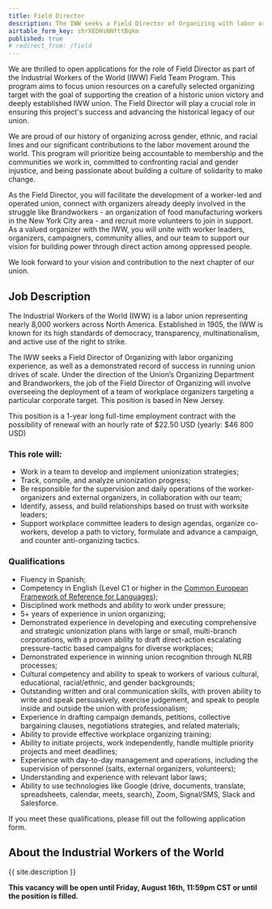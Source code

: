 ```yaml
---
title: Field Director
description: The IWW seeks a Field Director of Organizing with labor organizing experience, as well as a demonstrated record of success in running union drives of scale. Under the direction of the Union’s Organizing Department and Brandworkers, the job of the Field Director of Organizing will involve overseeing the deployment of a team of workplace organizers targeting a particular corporate target. This position is based in New Jersey. 
airtable_form_key: shrXEDHsNNfttBqkm
published: true
# redirect_from: /field
---
```


We are thrilled to open applications for the role of Field Director as part of the Industrial Workers of the World (IWW) Field Team Program. This program aims to focus union resources on a carefully selected organizing target with the goal of supporting the creation of a historic union victory and deeply established IWW union. The Field Director will play a crucial role in ensuring this project's success and advancing the historical legacy of our union.

We are proud of our history of organizing across gender, ethnic, and racial lines and our significant contributions to the labor movement around the world. This program will prioritize being accountable to membership and the communities we work in, committed to confronting racial and gender injustice, and being passionate about building a culture of solidarity to make change.

As the Field Director, you will facilitate the development of a worker-led and operated union, connect with organizers already deeply involved in the struggle like Brandworkers - an organization of food manufacturing workers in the New York City area - and recruit more volunteers to join in support. As a valued organizer with the IWW, you will unite with worker leaders, organizers, campaigners, community allies, and our team to support our vision for building power through direct action among oppressed people.

We look forward to your vision and contribution to the next chapter of our union.

## Job Description

The Industrial Workers of the World (IWW) is a labor union representing nearly 8,000 workers across North America. Established in 1905, the IWW is known for its high standards of democracy, transparency, multinationalism, and active use of the right to strike.

The IWW seeks a Field Director of Organizing with labor organizing experience, as well as a demonstrated record of success in running union drives of scale. Under the direction of the Union’s Organizing Department and Brandworkers, the job of the Field Director of Organizing will involve overseeing the deployment of a team of workplace organizers targeting a particular corporate target. This position is based in New Jersey.

This position is a 1-year long full-time employment contract with the possibility of renewal with an hourly rate of $22.50 USD (yearly: $46 800 USD)

### This role will: 

- Work in a team to develop and implement unionization strategies;
- Track, compile, and analyze unionization progress; 
- Be responsible for the supervision and daily operations of the worker-organizers and external organizers, in collaboration with our team; 
- Identify, assess, and build relationships based on trust with worksite leaders; 
- Support workplace committee leaders to design agendas, organize co-workers, develop a path to victory, formulate and advance a campaign, and counter anti-organizing tactics. 

### Qualifications

- Fluency in Spanish; 
- Competency in English (Level C1 or higher in the [Common European Framework of Reference for Languages](https://en.wikipedia.org/wiki/Common_European_Framework_of_Reference_for_Languages)); 
- Disciplined work methods and ability to work under pressure;
- 5+ years of experience in union organizing; 
- Demonstrated experience in developing and executing comprehensive and strategic unionization plans with large or small, multi-branch corporations, with a proven ability to draft direct-action escalating pressure-tactic based campaigns for diverse workplaces;
- Demonstrated experience in winning union recognition through NLRB processes;
- Cultural competency and ability to speak to workers of various cultural, educational, racial/ethnic, and gender backgrounds; 
- Outstanding written and oral communication skills, with proven ability to write and speak persuasively, exercise judgement, and speak to people inside and outside the union with professionalism; 
- Experience in drafting campaign demands, petitions, collective bargaining clauses, negotiations strategies, and related materials; 
- Ability to provide effective workplace organizing training; 
- Ability to initiate projects, work independently, handle multiple priority projects and meet deadlines;
- Experience with day-to-day management and operations, including the supervision of personnel (salts, external organizers, volunteers);
- Understanding and experience with  relevant labor laws; 
- Ability to use technologies like Google (drive, documents, translate, spreadsheets, calendar, meets, search), Zoom, Signal/SMS, Slack and Salesforce.

If you meet these qualifications, please fill out the following application form. 

## About the Industrial Workers of the World

{{ site.description }}

**This vacancy will be open until Friday, August 16th, 11:59pm CST or until the position is filled.**
